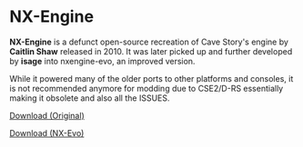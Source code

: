 # NX-Engine

**NX-Engine** is a defunct open-source recreation of Cave Story's engine by **Caitlin Shaw** released in 2010. It was later picked up and further developed by **isage** into nxengine-evo, an improved version.

While it powered many of the older ports to other platforms and consoles, it is not recommended anymore for modding due to CSE2/D-RS essentially making it obsolete and also all the ISSUES.


[Download (Original)](https://nxengine.sourceforge.io/)

[Download (NX-Evo)](https://github.com/EXL/NXEngine)
